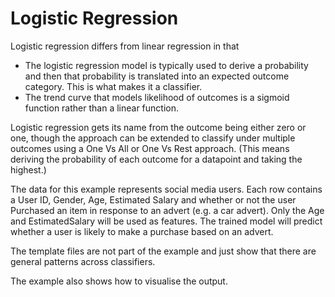 # Logistic Regression

Logistic regression differs from linear regression in that

* The logistic regression model is typically used to derive a probability and then that probability is translated into an expected outcome category. This is what makes it a classifier.
* The trend curve that models likelihood of outcomes is a sigmoid function rather than a linear function.

Logistic regression gets its name from the outcome being either zero or one, though the approach can be extended to classify under multiple outcomes using a One Vs All or One Vs Rest approach. (This means deriving the probability of each outcome for a datapoint and taking the highest.)

The data for this example represents social media users. Each row contains a User ID, Gender, Age, Estimated Salary and whether or not the user Purchased an item in response to an advert (e.g. a car advert). Only the Age and EstimatedSalary will be used as features. The trained model will predict whether a user is likely to make a purchase based on an advert. 

The template files are not part of the example and just show that there are general patterns across classifiers.

The example also shows how to visualise the output.